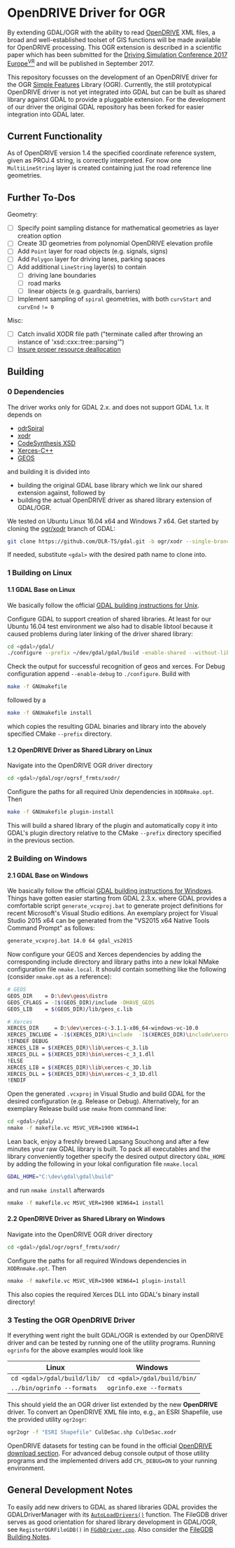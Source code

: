# OpenDRIVE Driver for OGR
By extending GDAL/OGR with the ability to read [OpenDRIVE](http://www.opendrive.org/) XML files, a broad and well-established toolset of GIS functions will be made available for OpenDRIVE processing. This OGR extension is described in a scientific paper which has been submitted for the [Driving Simulation Conference 2017 Europe<sup>VR</sup>](http://dsc2017.org/) and will be published in September 2017.

This repository focusses on the development of an OpenDRIVE driver for the OGR [Simple Features](http://www.opengeospatial.org/standards/sfa) Library (OGR). Currently, the still prototypical OpenDRIVE driver is not yet integrated into GDAL but can be built as shared library against GDAL to provide a pluggable extension. For the development of our driver the original GDAL repository has been forked for easier integration into GDAL later.

## Current Functionality
As of OpenDRIVE version 1.4 the specified coordinate reference system, given as PROJ.4 string, is correctly interpreted. For now one `MultiLineString` layer is created containing just the road reference line geometries.

## Further To-Dos
Geometry:
- [ ] Specify point sampling distance for mathematical geometries as layer creation option
- [ ] Create 3D geometries from polynomial OpenDRIVE elevation profile
- [ ] Add `Point` layer for road objects (e.g. signals, signs)
- [ ] Add `Polygon` layer for driving lanes, parking spaces
- [ ] Add additional `LineString` layer(s) to contain
  - [ ] driving lane boundaries
  - [ ] road marks
  - [ ] linear objects (e.g. guardrails, barriers)
- [ ] Implement sampling of `spiral` geometries, with both `curvStart` and `curvEnd` `!= 0`

Misc:
- [ ] Catch invalid XODR file path ("terminate called after throwing an instance of 'xsd::cxx::tree::parsing<char>'")
- [ ] [Insure proper resource deallocation](https://trac.osgeo.org/gdal/wiki/FAQMiscellaneous#HowshouldIdeallocateresourcesacquaintedfromGDALonWindows)

## Building
### 0 Dependencies
The driver works only for GDAL 2.x. and does not support GDAL 1.x. It depends on

- [odrSpiral](https://github.com/DLR-TS/odrSpiral)
- [xodr](https://github.com/DLR-TS/xodr)
- [CodeSynthesis XSD](http://codesynthesis.com/products/xsd/)
- [Xerces-C++](https://xerces.apache.org/xerces-c/)
- [GEOS](https://trac.osgeo.org/geos/)

and building it is divided into

- building the original GDAL base library which we link our shared extension against, followed by
- building the actual OpenDRIVE driver as shared library extension of GDAL/OGR.

We tested on Ubuntu Linux 16.04 x64 and Windows 7 x64. Get started by cloning the [ogr/xodr](https://github.com/DLR-TS/gdal/tree/ogr/xodr) branch of GDAL:
```bash
git clone https://github.com/DLR-TS/gdal.git -b ogr/xodr --single-branch <gdal>
```
If needed, substitute `<gdal>` with the desired path name to clone into. 

### 1 Building on Linux
#### 1.1 GDAL Base on Linux
We basically follow the official [GDAL building instructions for Unix](https://trac.osgeo.org/gdal/wiki/BuildingOnUnix).

Configure GDAL to support creation of shared libraries. At least for our Ubuntu 16.04 test environment we also had to disable libtool because it caused problems during later linking of the driver shared library:
```bash
cd <gdal>/gdal/
./configure --prefix ~/dev/gdal/gdal/build -enable-shared --without-libtool --with-geos=yes
```
Check the output for successful recognition of geos and xerces. For Debug configuration append `--enable-debug` to `./configure`. Build with
```bash
make -f GNUmakefile
```
followed by a 
```bash
make -f GNUmakefile install
```

which copies the resulting GDAL binaries and library  into the abovely specified CMake `--prefix` directory.

#### 1.2 OpenDRIVE Driver as Shared Library on Linux
Navigate into the OpenDRIVE OGR driver directory
```bash
cd <gdal>/gdal/ogr/ogrsf_frmts/xodr/
```
Configure the paths for all required Unix dependencies in `XODRmake.opt`. Then
```bash
make -f GNUmakefile plugin-install
```
This will build a shared library of the plugin and automatically copy it into GDAL's plugin directory relative to the CMake `--prefix` directory specified in the previous section.

### 2 Building on Windows
#### 2.1 GDAL Base on Windows
We basically follow the official [GDAL building instructions for Windows](https://trac.osgeo.org/gdal/wiki/BuildingOnWindows). Things have gotten easier starting from GDAL 2.3.x. where GDAL provides a comfortable script `generate_vcxproj.bat` to generate project definitions for recent Microsoft's Visual Studio editions. An exemplary project for Visual Studio 2015 x64 can be generated from the "VS2015 x64 Native Tools Command Prompt" as follows:
```bash
generate_vcxproj.bat 14.0 64 gdal_vs2015
```
Now configure your GEOS and Xerces dependencies by adding the corresponding include directory and library paths into a _new_ lokal NMake configuration file `nmake.local`. It should contain something like the following (consider `nmake.opt` as a reference):
```bash
# GEOS
GEOS_DIR    = D:\dev\geos\distro
GEOS_CFLAGS = -I$(GEOS_DIR)/include -DHAVE_GEOS
GEOS_LIB    = $(GEOS_DIR)/lib/geos_c.lib

# Xerces
XERCES_DIR     = D:\dev\xerces-c-3.1.1-x86_64-windows-vc-10.0
XERCES_INCLUDE = -I$(XERCES_DIR)\include  -I$(XERCES_DIR)\include\xercesc
!IFNDEF DEBUG
XERCES_LIB = $(XERCES_DIR)\lib\xerces-c_3.lib
XERCES_DLL = $(XERCES_DIR)\bin\xerces-c_3_1.dll
!ELSE
XERCES_LIB = $(XERCES_DIR)\lib\xerces-c_3D.lib
XERCES_DLL = $(XERCES_DIR)\bin\xerces-c_3_1D.dll
!ENDIF
```
Open the generated `.vcxproj` in Visual Studio and build GDAL for the desired configuration (e.g. Release or Debug). Alternatively, for an exemplary Release build use `nmake` from command line:
```bash
cd <gdal>/gdal/
nmake -f makefile.vc MSVC_VER=1900 WIN64=1
```
Lean back, enjoy a freshly brewed Lapsang Souchong and after a few minutes your raw GDAL library is built. To pack all executables and the library conveniently together specify the desired output directory `GDAL_HOME` by adding the following in your lokal configuration file `nmake.local`
```bash
GDAL_HOME="C:\dev\gdal\gdal\build"
```
and run `nmake install` afterwards
```bash
nmake -f makefile.vc MSVC_VER=1900 WIN64=1 install
```

#### 2.2 OpenDRIVE Driver as Shared Library on Windows
Navigate into the OpenDRIVE OGR driver directory
```bash
cd <gdal>/gdal/ogr/ogrsf_frmts/xodr/
```
Configure the paths for all required Windows dependencies in `XODRnmake.opt`. Then
```bash
nmake -f makefile.vc MSVC_VER=1900 WIN64=1 plugin-install
```
This also copies the required Xerces DLL into GDAL's binary install directory!

### 3 Testing the OGR OpenDRIVE Driver
If everything went right the built GDAL/OGR is extended by our OpenDRIVE driver and can be tested by running one of the utility programs. Running `ogrinfo` for the above examples would look like

| Linux  		      | Windows                      |
| --------------------------- | ---------------------------- |
| `cd <gdal>/gdal/build/lib/` | `cd <gdal>/gdal/build/bin/`  |
| `../bin/ogrinfo --formats`  | `ogrinfo.exe --formats`	     |

This should yield the an OGR driver list extended by the new **OpenDRIVE** driver. To convert an OpenDRIVE XML file into, e.g., an ESRI Shapefile, use the provided utility `ogr2ogr`:
```bash
ogr2ogr -f "ESRI Shapefile" CulDeSac.shp CulDeSac.xodr
```
OpenDRIVE datasets for testing can be found in the official [OpenDRIVE download section](http://opendrive.org/download.html). For advanced debug console output of those utility programs and the implemented drivers add `CPL_DEBUG=ON` to your running environment.
  				
## General Development Notes
To easily add new drivers to GDAL as shared libraries GDAL provides the GDALDriverManager with its [`AutoLoadDrivers()`](http://www.gdal.org/classGDALDriverManager.html#a77417ede570b33695e5b318fbbdb1968) function. The FileGDB driver serves as good orientation for shared library development in GDAL/OGR, see `RegisterOGRFileGDB()` in [`FGdbDriver.cpp`](../filegdb/FGdbDriver.cpp). Also consider the [FileGDB Building Notes](http://www.gdal.org/drv_filegdb.html).

